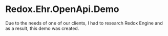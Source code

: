 # Redox.Ehr.OpenApi.Demo
Due to the needs of one of our clients, I had to research Redox Engine and as a result, this demo was created.
